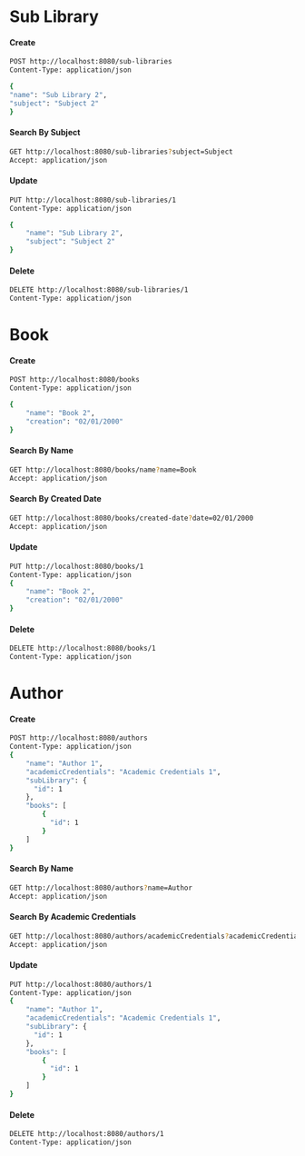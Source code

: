 # Sub Library
#### Create
```bash
POST http://localhost:8080/sub-libraries
Content-Type: application/json

{
"name": "Sub Library 2",
"subject": "Subject 2"
}
```

#### Search By Subject
```bash
GET http://localhost:8080/sub-libraries?subject=Subject
Accept: application/json
```

#### Update
```bash
PUT http://localhost:8080/sub-libraries/1
Content-Type: application/json

{
    "name": "Sub Library 2",
    "subject": "Subject 2"
}
```

#### Delete
```bash
DELETE http://localhost:8080/sub-libraries/1
Content-Type: application/json
```

# Book
#### Create
```bash
POST http://localhost:8080/books
Content-Type: application/json

{
    "name": "Book 2",
    "creation": "02/01/2000"
}
```

#### Search By Name
```bash
GET http://localhost:8080/books/name?name=Book
Accept: application/json
```

#### Search By Created Date
```bash
GET http://localhost:8080/books/created-date?date=02/01/2000
Accept: application/json
```

#### Update
```bash
PUT http://localhost:8080/books/1
Content-Type: application/json
{
    "name": "Book 2",
    "creation": "02/01/2000"
}
```

#### Delete
```bash
DELETE http://localhost:8080/books/1
Content-Type: application/json
```

# Author
#### Create
```bash
POST http://localhost:8080/authors
Content-Type: application/json
{
    "name": "Author 1",
    "academicCredentials": "Academic Credentials 1",
    "subLibrary": {
      "id": 1
    },
    "books": [
        {
          "id": 1
        }
    ]
}
```

#### Search By Name
```bash
GET http://localhost:8080/authors?name=Author
Accept: application/json
```

#### Search By Academic Credentials
```bash
GET http://localhost:8080/authors/academicCredentials?academicCredentials=Academic Credentials
Accept: application/json
```
#### Update
```bash
PUT http://localhost:8080/authors/1
Content-Type: application/json
{
    "name": "Author 1",
    "academicCredentials": "Academic Credentials 1",
    "subLibrary": {
      "id": 1
    },
    "books": [
        {
          "id": 1
        }
    ]
}
```

#### Delete
```bash
DELETE http://localhost:8080/authors/1
Content-Type: application/json
```